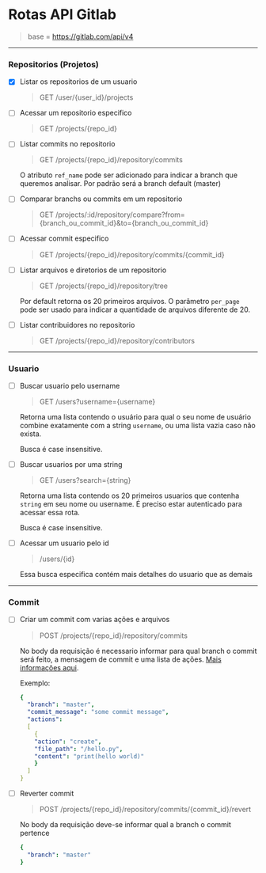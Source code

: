 # Rotas API Gitlab

> base = https://gitlab.com/api/v4
___
### Repositorios (Projetos)
- [x] Listar os repositorios de um usuario
    > GET /user/{user_id}/projects
- [ ] Acessar um repositorio especifico
    > GET /projects/{repo_id}
- [ ] Listar commits no repositorio
  > GET /projects/{repo_id}/repository/commits
  
  O atributo ``ref_name`` pode ser adicionado para indicar a branch que queremos analisar.
  Por padrão será a branch default (master)
  
- [ ] Comparar branchs ou commits em um repositorio
  > GET /projects/:id/repository/compare?from={branch_ou_commit_id}&to={branch_ou_commit_id}
- [ ] Acessar commit especifico
  > GET /projects/{repo_id}/repository/commits/{commit_id}
- [ ] Listar arquivos e diretorios de um repositorio
    >  GET /projects/{repo_id}/repository/tree
    
    Por default retorna os 20 primeiros arquivos. O parâmetro ``per_page`` 
    pode ser usado para indicar a quantidade de arquivos diferente de 20.
- [ ] Listar contribuidores no repositorio
  > GET /projects/{repo_id}/repository/contributors
  
___
### Usuario
- [ ] Buscar usuario pelo username
    > GET /users?username={username}
    
    Retorna uma lista contendo o usuário para qual o seu nome de usuário combine exatamente com a string `username`, 
    ou uma lista vazia caso não exista.
  
    Busca é case insensitive.


- [ ] Buscar usuarios por uma string  
  > GET /users?search={string}
  
  Retorna uma lista contendo os 20 primeiros usuarios que contenha `string` em seu nome ou username. 
  É preciso estar autenticado para acessar essa rota.
  
  Busca é case insensitive.
  

- [ ] Acessar um usuario pelo id
    > /users/{id}
    
    Essa busca especifica contém mais detalhes do usuario que as demais

___
### Commit
- [ ] Criar um commit com varias ações e arquivos
  > POST /projects/{repo_id}/repository/commits
  
  No body da requisição é necessario informar para qual branch o commit será feito, a mensagem de commit e uma lista de ações.
  [Mais informações aqui](https://docs.gitlab.com/ee/api/commits.html#create-a-commit-with-multiple-files-and-actions).
  
  Exemplo:
  ``` yaml
  {
    "branch": "master",
    "commit_message": "some commit message",
    "actions": 
    [
      {
      "action": "create",
      "file_path": "/hello.py",
      "content": "print(hello world)"
      }
    ]
  }
  ```

- [ ] Reverter commit
  > POST /projects/{repo_id}/repository/commits/{commit_id}/revert
  
  No body da requisição deve-se informar qual a branch o commit pertence 
  ``` yaml
  {
    "branch": "master"
  }
  ```
